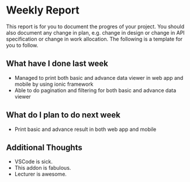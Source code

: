 # Weekly Report

This report is for you to document the progres of your project. You should also document any change in plan, e.g. change in design or change in API specification or change in work allocation. The following is a template for you to follow.

## What have I done last week

-   Managed to print both basic and advance data viewer in web app and mobile by using ionic framework
-  Able to do pagination and filtering for both basic and advance data viewer

## What do I plan to do next week

-  Print basic and advance result in both web app and mobile

## Additional Thoughts

-   VSCode is sick.
-   This addon is fabulous.
-   Lecturer is awesome.
